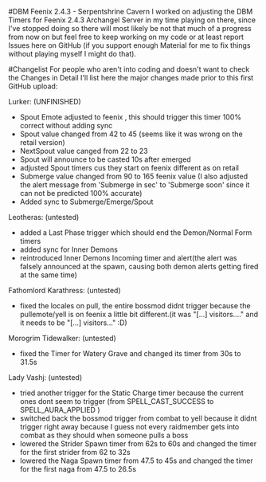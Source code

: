 #DBM Feenix 2.4.3 - Serpentshrine Cavern
I worked on adjusting the DBM Timers for Feenix 2.4.3 Archangel Server in my time playing on there, since I've stopped doing so there will most likely be not that much of a progress from now on but feel free to keep working on my code or at least report Issues here on GitHub (if you support enough Material for me to fix things without playing myself I might do that).

#Changelist
For people who aren't into coding and doesn't want to check the Changes in Detail I'll list here the major changes made prior to this first GitHub upload:

Lurker: (UNFINISHED)
- Spout Emote adjusted to feenix , this should trigger this timer 100% correct without adding sync
- Spout value changed from 42 to 45 (seems like it was wrong on the retail version)
- NextSpout value canged from 22 to 23
- Spout will announce to be casted 10s after emerged
- adjusted Spout timers cus they start on feenix different as on retail
- Submerge value changed from 90 to 165 feenix value (I also adjusted the alert message from 'Submerge in sec' to 'Submerge soon' since it can not be predicted 100% accurate)
- Added sync to Submerge/Emerge/Spout

Leotheras: (untested)
- added a Last Phase trigger which should end the Demon/Normal Form timers
- added sync for Inner Demons
- reintroduced Inner Demons Incoming timer and alert(the alert was falsely announced at the spawn, causing both demon alerts getting fired at the same time)

Fathomlord Karathress: (untested)
- fixed the locales on pull, the entire bossmod didnt trigger because the pullemote/yell is on feenix a little bit different.(it was "[...] visitors...." and it needs to be "[...] visitors..." :D)

Morogrim Tidewalker: (untested)
- fixed the Timer for Watery Grave and changed its timer from 30s to 31.5s

Lady Vashj: (untested)
- tried another trigger for the Static Charge timer because the current ones dont seem to trigger (from SPELL_CAST_SUCCESS to SPELL_AURA_APPLIED )
- switched back the bossmod trigger from combat to yell because it didnt trigger right away because I guess not every raidmember gets into combat as they should when someone pulls a boss
- lowered the Strider Spawn timer from 62s to 60s and changed the timer for the first strider from 62 to 32s
- lowered the Naga Spawn timer from 47.5 to 45s and changed the timer for the first naga from 47.5 to 26.5s
